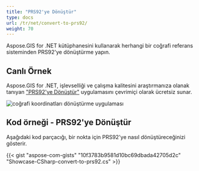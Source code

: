 ```yaml
---
title: "PRS92'ye Dönüştür"
type: docs
url: /tr/net/convert-to-prs92/
weight: 70
---
```


Aspose.GIS for .NET kütüphanesini kullanarak herhangi bir coğrafi referans sisteminden PRS92'ye dönüştürme yapın.

## **Canlı Örnek**

Aspose.GIS for .NET, işlevselliği ve çalışma kalitesini araştırmanıza olanak tanıyan ["PRS92'ye Dönüştür"](https://products.aspose.app/gis/transformation/convert-to-prs92) uygulamasını çevrimiçi olarak ücretsiz sunar.

![coğrafi koordinatları dönüştürme uygulaması](transform-coordinates.png)

## **Kod örneği - PRS92'ye Dönüştür**

Aşağıdaki kod parçacığı, bir nokta için PRS92'ye nasıl dönüştüreceğinizi gösterir.

{{< gist "aspose-com-gists" "10f3783b9581d10bc69dbada42705d2c" "Showcase-CSharp-convert-to-prs92.cs" >}}
